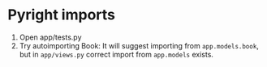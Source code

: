 # Pyright imports

1. Open app/tests.py
2. Try autoimporting Book: It will suggest importing from `app.models.book`, but
   in `app/views.py` correct import from `app.models` exists.
